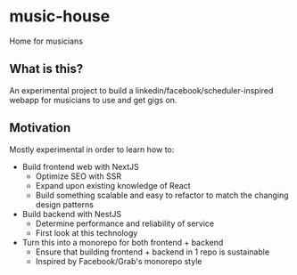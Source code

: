 # music-house
Home for musicians 

## What is this?
An experimental project to build a linkedin/facebook/scheduler-inspired webapp for musicians to use and get gigs on.

## Motivation
Mostly experimental in order to learn how to:
- Build frontend web with NextJS
  - Optimize SEO with SSR
  - Expand upon existing knowledge of React
  - Build something scalable and easy to refactor to match the changing design patterns 
- Build backend with NestJS
  - Determine performance and reliability of service
  - First look at this technology
- Turn this into a monorepo for both frontend + backend
  - Ensure that building frontend + backend in 1 repo is sustainable
  - Inspired by Facebook/Grab's monorepo style 
